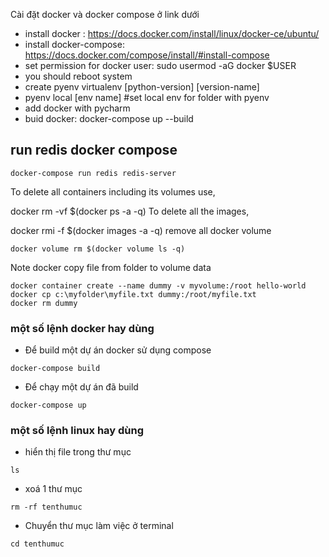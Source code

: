 
Cài đặt docker và docker compose ở link dưới
- install docker : https://docs.docker.com/install/linux/docker-ce/ubuntu/
- install docker-compose: https://docs.docker.com/compose/install/#install-compose
- set permission for docker user: sudo usermod -aG docker $USER
- you should reboot system
- create pyenv virtualenv [python-version] [version-name]
- pyenv local [env name] #set local env for folder with pyenv 
- add docker with pycharm
- buid docker: docker-compose up --build

## run redis docker compose
```
docker-compose run redis redis-server
```


To delete all containers including its volumes use,

docker rm -vf $(docker ps -a -q)
To delete all the images,

docker rmi -f $(docker images -a -q)
remove all docker volume
```
docker volume rm $(docker volume ls -q)
```
Note docker copy file from folder to volume data
```
docker container create --name dummy -v myvolume:/root hello-world
docker cp c:\myfolder\myfile.txt dummy:/root/myfile.txt
docker rm dummy
```
### một số lệnh docker hay dùng
- Để build một dự  án docker sử dụng compose  
```
docker-compose build 
```
- Để chạy một dự án đã build 
```
docker-compose up
```

###  một số lệnh linux  hay dùng 
-  hiển thị file trong thư mục 
```
ls 
```
- xoá 1 thư mục   
```
rm -rf tenthumuc 
```
- Chuyển thư mục làm việc ở terminal  
```
cd tenthumuc
```
